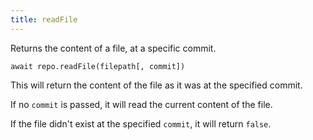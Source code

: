 ```yaml
---
title: readFile
---
```


<div class="lead">Returns the content of a file, at a specific commit.</div>

`await repo.readFile(filepath[, commit])`

This will return the content of the file as it was at the specified commit.

If no `commit` is passed, it will read the current content of the file.

If the file didn't exist at the specified `commit`, it will return `false`.
